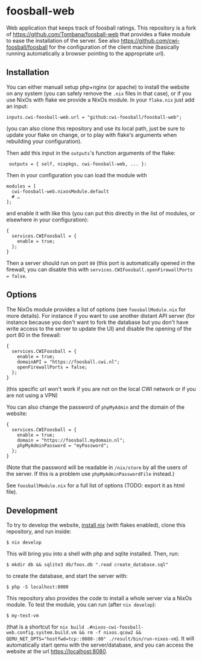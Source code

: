 # foosball-web

Web application that keeps track of foosball ratings. This repository is a fork of https://github.com/Tombana/foosball-web that provides a flake module to ease the installation of the server. See also https://github.com/cwi-foosball/foosball for the configuration of the client machine (basically running automatically a browser pointing to the appropriate url).

## Installation

You can either manuall setup php+nginx (or apache) to install the website on any system (you can safely remove the `.nix` files in that case), or if you use NixOs with flake we provide a NixOs module. In your `flake.nix` just add an input:
```
inputs.cwi-foosball-web.url = "github:cwi-foosball/foosball-web";
```
(you can also clone this repository and use its local path, just be sure to update your flake on change, or to play with flake's arguments when rebuilding your configuration).

Then add this input in the `outputs`'s function arguments of the flake:
```
 outputs = { self, nixpkgs, cwi-foosball-web, ... }:
```
Then in your configuration you can load the module with
```
modules = [
  cwi-foosball-web.nixosModule.default
  # …
];
```
and enable it with like this (you can put this directly in the list of modules, or elsewhere in your configuration):
```
{
  services.CWIFoosball = {
    enable = true;
  };
}
```

Then a server should run on port `80` (this port is automatically opened in the firewall, you can disable this with `services.CWIFoosball.openFirewallPorts = false`.

## Options

The NixOs module provides a list of options (see `foosballModule.nix` for more details). For instance if you want to use another distant API server (for instance because you don't want to fork the database but you don't have write access to the server to update the UI) and disable the opening of the port 80 in the firewall:
```
{
  services.CWIFoosball = {
    enable = true;
    domainAPI = "https://foosball.cwi.nl";
    openFirewallPorts = false;
  };
}
```
(this specific url won't work if you are not on the local CWI network or if you are not using a VPN)

You can also change the password of `phpMyAdmin` and the domain of the website:
```
{
  services.CWIFoosball = {
    enable = true;
    domain = "https://foosball.mydomain.nl";
    phpMyAdminPassword = "myPassword";
  };
}
```
(Note that the password will be readable in `/nix/store` by all the users of the server. If this is a problem use `phpMyAdminPasswordFile` instead.)

See `foosballModule.nix` for a full list of options (TODO: export it as html file).


## Development

To try to develop the website, [install nix](https://nixos.org/download.html) (with flakes enabled), clone this repository, and run inside:
```
$ nix develop
```
This will bring you into a shell with php and sqlite installed. Then, run:
```
$ mkdir db && sqlite3 db/foos.db ".read create_database.sql"
```
to create the database, and start the server with:
```
$ php -S localhost:8000
```


This repository also provides the code to install a whole server via a NixOs module. To test the module, you can run (after `nix develop`):
```
$ my-test-vm
```
(that is a shortcut for `nix build .#nixos-cwi-foosball-web.config.system.build.vm && rm -f nixos.qcow2 && QEMU_NET_OPTS="hostfwd=tcp::8080-:80" ./result/bin/run-nixos-vm`). It will automatically start qemu with the server/database, and you can access the website at the url <https://localhost:8080>.
